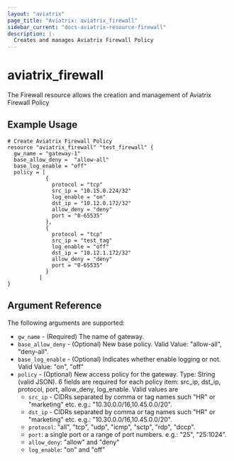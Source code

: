 ```yaml
---
layout: "aviatrix"
page_title: "Aviatrix: aviatrix_firewall"
sidebar_current: "docs-aviatrix-resource-firewall"
description: |-
  Creates and manages Aviatrix Firewall Policy
---
```


# aviatrix_firewall

The Firewall resource allows the creation and management of Aviatrix Firewall Policy

## Example Usage

```hcl
# Create Aviatrix Firewall Policy
resource "aviatrix_firewall" "test_firewall" {
  gw_name = "gateway-1"
  base_allow_deny =  "allow-all"
  base_log_enable = "off"
  policy = [
            {
              protocol = "tcp"
              src_ip = "10.15.0.224/32"
              log_enable = "on"
              dst_ip = "10.12.0.172/32"
              allow_deny = "deny"
              port = "0-65535"
            },
            {
              protocol = "tcp"
              src_ip = "test_tag"
              log_enable = "off"
              dst_ip = "10.12.1.172/32"
              allow_deny = "deny"
              port = "0-65535"
            }
          ]
}
```

## Argument Reference

The following arguments are supported:

* `gw_name` - (Required) The name of gateway.
* `base_allow_deny` - (Optional) New base policy. Valid Value: "allow-all", "deny-all".
* `base_log_enable` - (Optional) Indicates whether enable logging or not. Valid Value: "on", "off"
* `policy` - (Optional) New access policy for the gateway. Type: String (valid JSON). 6 fields are required for each policy item: src_ip, dst_ip, protocol, port, allow_deny, log_enable. Valid values are 
  * `src_ip` - CIDRs separated by comma or tag names such "HR" or "marketing" etc.  e.g.: "10.30.0.0/16,10.45.0.0/20".
  * `dst_ip` - CIDRs separated by comma or tag names such "HR" or "marketing" etc.  e.g.: "10.30.0.0/16,10.45.0.0/20".
  * `protocol`: "all", "tcp", "udp", "icmp", "sctp", "rdp", "dccp".
  * `port`: a single port or a range of port numbers. e.g.: "25", "25:1024".
  * `allow_deny`: "allow" and "deny"
  * `log_enable`: "on" and "off"
